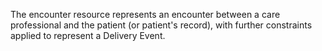 The encounter resource represents an encounter between a care professional and the patient (or patient's record), with further constraints applied to represent a Delivery Event.